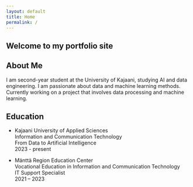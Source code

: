 ```yaml
---
layout: default
title: Home
permalink: /
---
```

## Welcome to my portfolio site

## About Me

I am second-year student at the University of Kajaani, studying AI and data engineering. I am passionate about data and machine learning methods. Currently working on a project that involves data processing and machine learning.

## Education

- Kajaani University of Applied Sciences  
Information and Communication Technology  
From Data to Artificial Intelligence  
2023 - present

- Mänttä Region Education Center  
Vocational Education in Information and Communication Technology  
IT Support Specialist  
2021 – 2023
